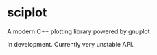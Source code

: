 # sciplot 
A modern C++ plotting library powered by gnuplot

In development. Currently very unstable API.
